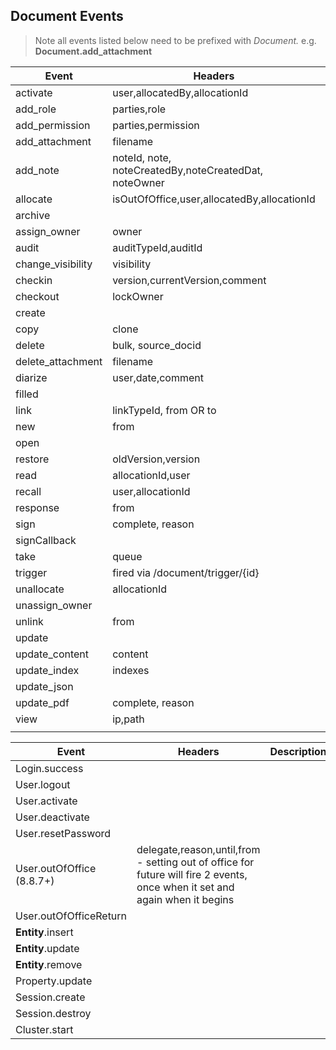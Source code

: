 ## Document Events

> Note all events listed below need to be prefixed with *Document.* e.g. **Document.add_attachment**

| Event             | Headers                                  | Description | Value |
| ----------------- | ---------------------------------------- | ----------- | ----- |
| activate          | user,allocatedBy,allocationId            |             |       |
| add_role          | parties,role                             |             |       |
| add_permission    | parties,permission                       |             |       |
| add_attachment    | filename                                 |             |       |
| add_note          | noteId, note, noteCreatedBy,noteCreatedDat, noteOwner |             |       |
| allocate          | isOutOfOffice,user,allocatedBy,allocationId |             |       |
| archive           |                                          |             |       |
| assign_owner      | owner                                    |             |       |
| audit             | auditTypeId,auditId                      |             |       |
| change_visibility | visibility                               |             |       |
| checkin           | version,currentVersion,comment           |             |       |
| checkout          | lockOwner                                |             |       |
| create            |                                          |             |       |
| copy              | clone                                    |             |       |
| delete            | bulk, source_docid                       |             |       |
| delete_attachment | filename                                 |             |       |
| diarize           | user,date,comment                        |             |       |
| filled            |                                          |             |       |
| link              | linkTypeId, from OR to                   |             |       |
| new               | from                                     |             |       |
| open              |                                          |             |       |
| restore           | oldVersion,version                       |             |       |
| read              | allocationId,user                        |             |       |
| recall            | user,allocationId                        |             |       |
| response          | from                                     |             |       |
| sign              | complete, reason                         |             |       |
| signCallback      |                                          |             |       |
| take              | queue                                    |             |       |
| trigger           | fired via /document/trigger/{id}         |             |       |
| unallocate        | allocationId                             |             |       |
| unassign_owner    |                                          |             |       |
| unlink            | from                                     |             |       |
| update            |                                          |             |       |
| update_content    | content                                  |             |       |
| update_index      | indexes                                  |             |       |
| update_json       |                                          |             |       |
| update_pdf        | complete, reason                         |             |       |
| view              | ip,path                                  |             |       |
|                   |                                          |             |       |

| Event                  | Headers | Description |      |
| ---------------------- | ------- | ----------- | ---- |
| Login.success          |         |             |      |
| User.logout            |         |             |      |
| User.activate          |         |             |      |
| User.deactivate        |         |             |      |
| User.resetPassword     |         |             |      |
| User.outOfOffice (8.8.7+)      | delegate,reason,until,from - setting out of office for future will fire 2 events, once when it set and again when it begins|             |      |
| User.outOfOfficeReturn |         |             |      |
| **Entity**.insert      |         |             |      |
| **Entity**.update      |         |             |      |
| **Entity**.remove      |         |             |      |
| Property.update        |         |             |      |
| Session.create         |         |             |      |
| Session.destroy        |         |             |      |
| Cluster.start          |         |             |      |


